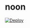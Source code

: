 # noon
[![Deploy](https://www.herokucdn.com/deploy/button.png)](https://dashboard.heroku.com/new?template=https://github.com/good288/noon )
